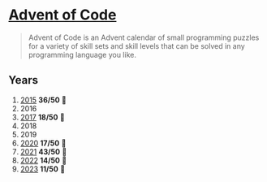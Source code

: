 # [Advent of Code]

> Advent of Code is an Advent calendar of small programming puzzles for a variety of skill sets and skill levels that can be solved in any programming language you like.

[advent of code]: https://adventofcode.com/about

## Years

1. [2015] **36/50** 🌟
1. 2016
1. [2017] **18/50** 🌟
1. 2018 
1. 2019
1. [2020] **17/50** 🌟
1. [2021] **43/50** 🌟
1. [2022] **14/50** 🌟
1. [2023] **11/50** 🌟

[2015]: ./2015
[2017]: ./2017
[2020]: ./2020
[2021]: ./2021
[2022]: ./2022
[2023]: ./2023
